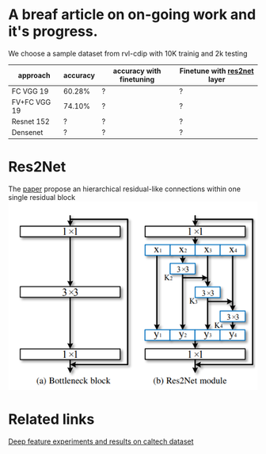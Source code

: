 # A breaf article on on-going work and it's progress.



We choose a sample dataset from rvl-cdip with 10K trainig and 2k testing

|approach|accuracy|accuracy with finetuning|Finetune with [res2net](#res2net) layer|
|--|--|--|--|
FC VGG 19 | 60.28\%|?|?|
FV+FC VGG 19|74.10\%|?|?|
Resnet 152|?|?|?|
Densenet|?|?|?|

# Res2Net
The [paper](https://arxiv.org/pdf/1904.01169.pdf) propose an hierarchical residual-like
connections within one single residual block
![Res2net](pic1.png)


# Related links
[Deep feature experiments and results on caltech dataset](deepFeatureEXP.md)
